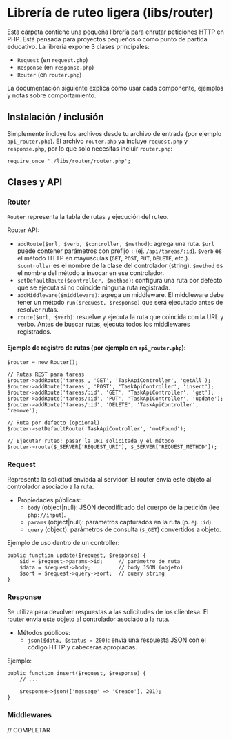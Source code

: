 # Librería de ruteo ligera (libs/router)

Esta carpeta contiene una pequeña librería para enrutar peticiones HTTP en PHP. Está pensada para proyectos pequeños o como punto de partida educativo. La librería expone 3 clases principales:

- `Request` (en `request.php`)
- `Response` (en `response.php`)
- `Router` (en `router.php`)

La documentación siguiente explica cómo usar cada componente, ejemplos y notas sobre comportamiento.

## Instalación / inclusión

Simplemente incluye los archivos desde tu archivo de entrada (por ejemplo `api_router.php`). 
El archivo `router.php` ya incluye `request.php` y `response.php`, por lo que solo necesitas incluir `router.php`:

`require_once './libs/router/router.php';`


## Clases y API

### Router

`Router` representa la tabla de rutas y ejecución del ruteo.

Router API:
- `addRoute($url, $verb, $controller, $method)`: agrega una ruta. `$url` puede contener parámetros con prefijo `:` (ej. `/api/tareas/:id`). `$verb` es el método HTTP en mayúsculas (`GET`, `POST`, `PUT`, `DELETE`, etc.). `$controller` es el nombre de la clase del controlador (string). `$method` es el nombre del método a invocar en ese controlador.
- `setDefaultRoute($controller, $method)`: configura una ruta por defecto que se ejecuta si no coincide ninguna ruta registrada.
- `addMiddleware($middleware)`: agrega un middleware. El middleware debe tener un método `run($request, $response)` que será ejecutado antes de resolver rutas.
- `route($url, $verb)`: resuelve y ejecuta la ruta que coincida con la URL y verbo. Antes de buscar rutas, ejecuta todos los middlewares registrados.

#### Ejemplo de registro de rutas (por ejemplo en `api_router.php`):

```
$router = new Router();

// Rutas REST para tareas
$router->addRoute('tareas', 'GET', 'TaskApiController', 'getAll');
$router->addRoute('tareas', 'POST', 'TaskApiController', 'insert');
$router->addRoute('tareas/:id', 'GET', 'TaskApiController', 'get');
$router->addRoute('tareas/:id', 'PUT', 'TaskApiController', 'update');
$router->addRoute('tareas/:id', 'DELETE', 'TaskApiController', 'remove');

// Ruta por defecto (opcional)
$router->setDefaultRoute('TaskApiController', 'notFound');

// Ejecutar ruteo: pasar la URI solicitada y el método
$router->route($_SERVER['REQUEST_URI'], $_SERVER['REQUEST_METHOD']);
```

### Request
Representa la solicitud enviada al servidor. El router envia este objeto al controlador asociado a la ruta.

- Propiedades públicas:
  - `body` (object|null): JSON decodificado del cuerpo de la petición (lee `php://input`).
  - `params` (object|null): parámetros capturados en la ruta (p. ej. `:id`).
  - `query` (object): parámetros de consulta (`$_GET`) convertidos a objeto.

Ejemplo de uso dentro de un controller:

```
public function update($request, $response) {
    $id = $request->params->id;     // parámetro de ruta
    $data = $request->body;         // body JSON (objeto)
    $sort = $request->query->sort;  // query string
}
```

### Response
Se utiliza para devolver respuestas a las solicitudes de los clientesa. El router envia este objeto al controlador asociado a la ruta.

- Métodos públicos:
  - `json($data, $status = 200)`: envía una respuesta JSON con el código HTTP y cabeceras apropiadas.

Ejemplo:

```
public function insert($request, $response) {
    // ...

    $response->json(['message' => 'Creado'], 201);
}
```


### Middlewares
// COMPLETAR

